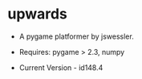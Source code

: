 # upwards

- A pygame platformer by jswessler.

- Requires: pygame > 2.3, numpy

- Current Version - id148.4
